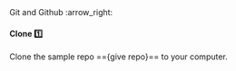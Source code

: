<link rel="stylesheet" href="{{baseUrl}}/css/textbook.css">

<div class="website-content">

<div id="path">Git and Github :arrow_right: </div>

<div id="title">

#### Clone :one:

</div>

<div id="body">

<dynamic-panel src="../../revisionControl/remoteRepositories/embed.md" header="Revision Control: Remote Repositories" is-open></dynamic-panel>
<p/>

Clone the sample repo =={give repo}== to your computer.

<tabs>
  <tab header="SourceTree">
    <include src="./sourcetree.md" />
  </tab>
  <tab header="CLI">
    <include src="./cli.md" />
  </tab>
</tabs>

</div>

<div id="extras">
<div>

</div>
